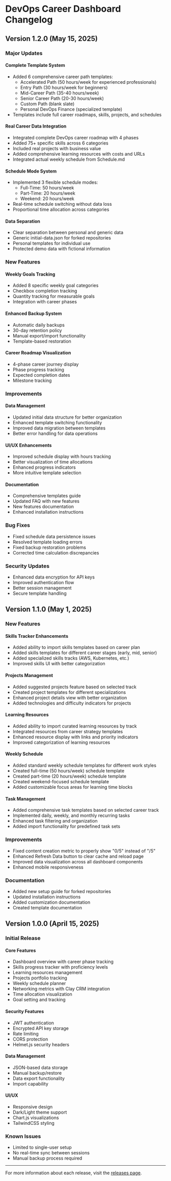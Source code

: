 # DevOps Career Dashboard Changelog

## Version 1.2.0 (May 15, 2025)

### Major Updates

#### Complete Template System
- Added 6 comprehensive career path templates:
  - Accelerated Path (50 hours/week for experienced professionals)
  - Entry Path (30 hours/week for beginners)
  - Mid-Career Path (35-40 hours/week)
  - Senior Career Path (20-30 hours/week)
  - Custom Path (blank slate)
  - Personal DevOps Finance (specialized template)
- Templates include full career roadmaps, skills, projects, and schedules

#### Real Career Data Integration
- Integrated complete DevOps career roadmap with 4 phases
- Added 75+ specific skills across 6 categories
- Included real projects with business value
- Added comprehensive learning resources with costs and URLs
- Integrated actual weekly schedule from Schedule.md

#### Schedule Mode System
- Implemented 3 flexible schedule modes:
  - Full-Time: 50 hours/week
  - Part-Time: 20 hours/week
  - Weekend: 20 hours/week
- Real-time schedule switching without data loss
- Proportional time allocation across categories

#### Data Separation
- Clear separation between personal and generic data
- Generic initial-data.json for forked repositories
- Personal templates for individual use
- Protected demo data with fictional information

### New Features

#### Weekly Goals Tracking
- Added 8 specific weekly goal categories
- Checkbox completion tracking
- Quantity tracking for measurable goals
- Integration with career phases

#### Enhanced Backup System
- Automatic daily backups
- 30-day retention policy
- Manual export/import functionality
- Template-based restoration

#### Career Roadmap Visualization
- 4-phase career journey display
- Phase progress tracking
- Expected completion dates
- Milestone tracking

### Improvements

#### Data Management
- Updated initial data structure for better organization
- Enhanced template switching functionality
- Improved data migration between templates
- Better error handling for data operations

#### UI/UX Enhancements
- Improved schedule display with hours tracking
- Better visualization of time allocations
- Enhanced progress indicators
- More intuitive template selection

#### Documentation
- Comprehensive templates guide
- Updated FAQ with new features
- New features documentation
- Enhanced installation instructions

### Bug Fixes
- Fixed schedule data persistence issues
- Resolved template loading errors
- Fixed backup restoration problems
- Corrected time calculation discrepancies

### Security Updates
- Enhanced data encryption for API keys
- Improved authentication flow
- Better session management
- Secure template handling

## Version 1.1.0 (May 1, 2025)

### New Features

#### Skills Tracker Enhancements
- Added ability to import skills templates based on career plan
- Added skills templates for different career stages (early, mid, senior)
- Added specialized skills tracks (AWS, Kubernetes, etc.)
- Improved skills UI with better categorization

#### Projects Management
- Added suggested projects feature based on selected track
- Created project templates for different specializations
- Enhanced project details view with better organization
- Added technologies and difficulty indicators for projects

#### Learning Resources
- Added ability to import curated learning resources by track
- Integrated resources from career strategy templates
- Enhanced resource display with links and priority indicators
- Improved categorization of learning resources

#### Weekly Schedule
- Added standard weekly schedule templates for different work styles
- Created full-time (50 hours/week) schedule template
- Created part-time (20 hours/week) schedule template
- Created weekend-focused schedule template
- Added customizable focus areas for learning time blocks

#### Task Management
- Added comprehensive task templates based on selected career track
- Implemented daily, weekly, and monthly recurring tasks
- Enhanced task filtering and organization
- Added import functionality for predefined task sets

### Improvements
- Fixed content creation metric to properly show "0/5" instead of "/5"
- Enhanced Refresh Data button to clear cache and reload page
- Improved data visualization across all dashboard components
- Enhanced mobile responsiveness

### Documentation
- Added new setup guide for forked repositories
- Updated installation instructions
- Added customization documentation
- Created template documentation

## Version 1.0.0 (April 15, 2025)

### Initial Release

#### Core Features
- Dashboard overview with career phase tracking
- Skills progress tracker with proficiency levels
- Learning resources management
- Projects portfolio tracking
- Weekly schedule planner
- Networking metrics with Clay CRM integration
- Time allocation visualization
- Goal setting and tracking

#### Security Features
- JWT authentication
- Encrypted API key storage
- Rate limiting
- CORS protection
- Helmet.js security headers

#### Data Management
- JSON-based data storage
- Manual backup/restore
- Data export functionality
- Import capability

#### UI/UX
- Responsive design
- Dark/Light theme support
- Chart.js visualizations
- TailwindCSS styling

### Known Issues
- Limited to single-user setup
- No real-time sync between sessions
- Manual backup process required

---

For more information about each release, visit the [releases page](https://github.com/joshuamichaelhall/devops-career-dashboard/releases).